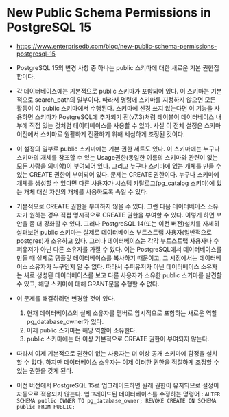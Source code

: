 # New Public Schema Permissions in PostgreSQL 15
- https://www.enterprisedb.com/blog/new-public-schema-permissions-postgresql-15

- PostgreSQL 15의 변경 사항 중 하나는 public 스키마에 대한 새로운 기본 권한집합이다.
- 각 데이터베이스에는 기본적으로 public 스키마가 포함되어 있다. 이 스키마는 기본적으로 search_path의 일부이다.
  따라서 명령에 스키마를 지정하지 않으면 모든 활동이 이 public 스키마에서 수행된다. 스키마에 신경 쓰지 않는다면 이 기능을 사용하면 스키마가 PostgreSQL에 추가되기 전(v7.3)처럼 테이블이 데이터베이스 내부에 직접 있는 것처럼 데이터베이스를 사용할 수 있따. 사실 이 전체 설정은 스키마 이전에서 스키마로 원활하게 전환하기 위해 세심하게 조정된 것이다.
- 이 설정의 일부로 public 스키마에는 기본 권한 세트도 있다. 이 스키마에는 누구나 스키마의 개체를 참조할 수 있는 Usage권한(동일한 이름의 스키마와 관련이 없는 모든 사람을 의미함)이 부여되어 있다. 그리고 누구나 스키마에 있는 개체를 만들 수 있는 CREATE 권한이 부여되어 있다. 문제는 CREATE 권한이다. 누구나 스키마에 개체를 생성할 수 있다면 다른 사용자가 시스템 카탈로그(pg_catalog 스키마)에 있는 개체 대신 자신의 개체를 사용하도록 속일 수 있다.
- 기본적으로 CREATE 권한을 부여하지 않을 수 있다. 그런 다음 데이터베이스 소유자가 원하는 경우 직접 명시적으로 CREATE 권한을 부여할 수 있다. 이렇게 하면 보안을 좀 더 강화할 수 있다. 
  그러나 PostgreSQL 14(또는 이전 버전)설치를 자세히 살펴보면 public 스키마는 실제로 데이터베이스 부트스트랩 사용자(일반적으로 postgres)가 소유하고 있다. 
  그러나 데이터베이스는 각각 부트스트랩 사용자나 수퍼유저가 아닌 다른 소유자를 가질 수 있다.
  이는 PostgreSQL에서 데이터베이스를 만들 때 실제로 템플릿 데이터베이스를 복사하기 때문이고, 그 시점에서는 데이터베이스 소유자가 누구인지 알 수 없다.
  따라서 수퍼유저가 아닌 데이터베이스 소유자는 새로 생성된 데이터베이스를 보고 다른 사용자가 소유한 public 스키마를 발견할 수 있고, 해당 스키마에 대해 GRANT문을 수행할 수 없다.
- 이 문제를 해결하려면 변경할 것이 있다.
  1. 현재 데이터베이스의 실제 소유자를 멤버로 암시적으로 포함하는 새로운 역할 pg_database_owner가 있다. 
  2. 이제 public 스키마는 해당 역할이 소유한다.
  3. public 스키마에는 더 이상 기본적으로 CREATE 권한이 부여되지 않는다.
- 따라서 이제 기본적으로 권한이 없는 사용자는 더 이상 공개 스키마에 함정을 설치할 수 없다. 하지만 데이터베이스 소유자는 이제 이러한 권한을 적절하게 조정할 수 있는 권한을 갖게 된다.
- 이전 버전에서 PostgreSQL 15로 업그레이드하면 원래 권한이 유지되므로 설정이 자동으로 적용되지 않는다. 업그레이드된 데이터베이스를 수정하는 명령어 : `ALTER SCHEMA public OWNER TO pg_database_owner;
REVOKE CREATE ON SCHEMA public FROM PUBLIC;`